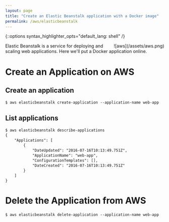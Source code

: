 ```yaml
---
layout: page
title: "Create an Elastic Beanstalk application with a Docker image"
permalink: /aws/elasticbeanstalk
---
```

{::options syntax_highlighter_opts="default_lang: shell" /}

<div style="float: right" markdown="1">
![aws](/assets/aws.png)
</div>

Elastic Beanstalk is a service for deploying and scaling web applications. Here
we'll put a Docker application online.

Create an Application on AWS
============================

Create an application
---------------------

    $ aws elasticbeanstalk create-application --application-name web-app

List applications
-----------------

    $ aws elasticbeanstalk describe-applications
    {
        "Applications": [
            {
                "DateUpdated": "2016-07-16T10:13:49.751Z",
                "ApplicationName": "web-app",
                "ConfigurationTemplates": [],
                "DateCreated": "2016-07-16T10:13:49.751Z"
            }
        ]
    }

Delete the Application from AWS
===============================

    $ aws elasticbeanstalk delete-application --application-name web-app
